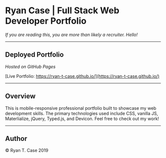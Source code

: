 # Ryan Case | Full Stack Web Developer Portfolio
*If you are reading this, you are more than likely a recruiter. Hello!*
_________________________________________________

## Deployed Portfolio
*Hosted on GitHub Pages*

[Live Portfolio: https://ryan-t-case.github.io/](https://ryan-t-case.github.io/)
_________________________________________________

## Overview

This is mobile-responsive professional portfolio built to showcase my web development skills. The primary technologies used include CSS, vanilla JS, Materlialize, jQuery, Typed.js, and Devicon. Feel free to check out my work!
_________________________________________________

## Author

© Ryan T. Case 2019
